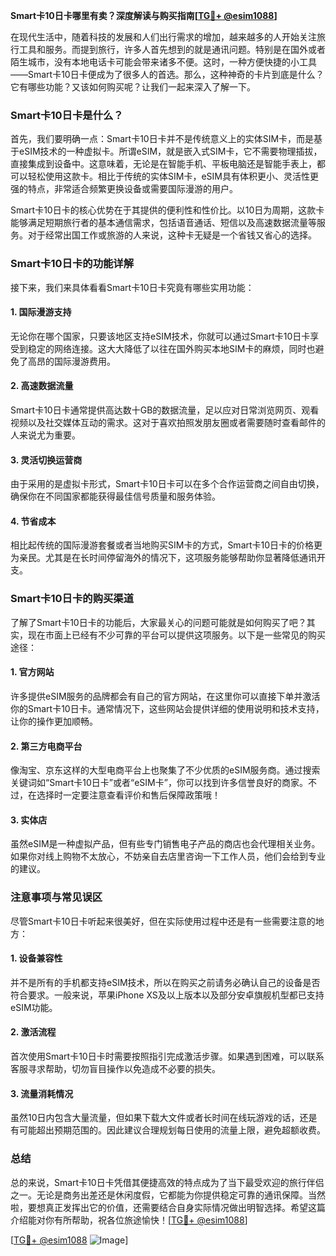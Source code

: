 **Smart卡10日卡哪里有卖？深度解读与购买指南[[TG💪+ @esim1088](https://t.me/s/esim1088)]**

在现代生活中，随着科技的发展和人们出行需求的增加，越来越多的人开始关注旅行工具和服务。而提到旅行，许多人首先想到的就是通讯问题。特别是在国外或者陌生城市，没有本地电话卡可能会带来诸多不便。这时，一种方便快捷的小工具——Smart卡10日卡便成为了很多人的首选。那么，这种神奇的卡片到底是什么？它有哪些功能？又该如何购买呢？让我们一起来深入了解一下。

### Smart卡10日卡是什么？

首先，我们要明确一点：Smart卡10日卡并不是传统意义上的实体SIM卡，而是基于eSIM技术的一种虚拟卡。所谓eSIM，就是嵌入式SIM卡，它不需要物理插拔，直接集成到设备中。这意味着，无论是在智能手机、平板电脑还是智能手表上，都可以轻松使用这款卡。相比于传统的实体SIM卡，eSIM具有体积更小、灵活性更强的特点，非常适合频繁更换设备或需要国际漫游的用户。

Smart卡10日卡的核心优势在于其提供的便利性和性价比。以10日为周期，这款卡能够满足短期旅行者的基本通信需求，包括语音通话、短信以及高速数据流量等服务。对于经常出国工作或旅游的人来说，这种卡无疑是一个省钱又省心的选择。

### Smart卡10日卡的功能详解

接下来，我们来具体看看Smart卡10日卡究竟有哪些实用功能：

#### 1. 国际漫游支持
无论你在哪个国家，只要该地区支持eSIM技术，你就可以通过Smart卡10日卡享受到稳定的网络连接。这大大降低了以往在国外购买本地SIM卡的麻烦，同时也避免了高昂的国际漫游费用。

#### 2. 高速数据流量
Smart卡10日卡通常提供高达数十GB的数据流量，足以应对日常浏览网页、观看视频以及社交媒体互动的需求。这对于喜欢拍照发朋友圈或者需要随时查看邮件的人来说尤为重要。

#### 3. 灵活切换运营商
由于采用的是虚拟卡形式，Smart卡10日卡可以在多个合作运营商之间自由切换，确保你在不同国家都能获得最佳信号质量和服务体验。

#### 4. 节省成本
相比起传统的国际漫游套餐或者当地购买SIM卡的方式，Smart卡10日卡的价格更为亲民。尤其是在长时间停留海外的情况下，这项服务能够帮助你显著降低通讯开支。

### Smart卡10日卡的购买渠道

了解了Smart卡10日卡的功能后，大家最关心的问题可能就是如何购买了吧？其实，现在市面上已经有不少可靠的平台可以提供这项服务。以下是一些常见的购买途径：

#### 1. 官方网站
许多提供eSIM服务的品牌都会有自己的官方网站，在这里你可以直接下单并激活你的Smart卡10日卡。通常情况下，这些网站会提供详细的使用说明和技术支持，让你的操作更加顺畅。

#### 2. 第三方电商平台
像淘宝、京东这样的大型电商平台上也聚集了不少优质的eSIM服务商。通过搜索关键词如“Smart卡10日卡”或者“eSIM卡”，你可以找到许多信誉良好的商家。不过，在选择时一定要注意查看评价和售后保障政策哦！

#### 3. 实体店
虽然eSIM是一种虚拟产品，但有些专门销售电子产品的商店也会代理相关业务。如果你对线上购物不太放心，不妨亲自去店里咨询一下工作人员，他们会给到专业的建议。

### 注意事项与常见误区

尽管Smart卡10日卡听起来很美好，但在实际使用过程中还是有一些需要注意的地方：

#### 1. 设备兼容性
并不是所有的手机都支持eSIM技术，所以在购买之前请务必确认自己的设备是否符合要求。一般来说，苹果iPhone XS及以上版本以及部分安卓旗舰机型都已支持eSIM功能。

#### 2. 激活流程
首次使用Smart卡10日卡时需要按照指引完成激活步骤。如果遇到困难，可以联系客服寻求帮助，切勿盲目操作以免造成不必要的损失。

#### 3. 流量消耗情况
虽然10日内包含大量流量，但如果下载大文件或者长时间在线玩游戏的话，还是有可能超出预期范围的。因此建议合理规划每日使用的流量上限，避免超额收费。

### 总结

总的来说，Smart卡10日卡凭借其便捷高效的特点成为了当下最受欢迎的旅行伴侣之一。无论是商务出差还是休闲度假，它都能为你提供稳定可靠的通讯保障。当然啦，要想真正发挥出它的价值，还需要结合自身实际情况做出明智选择。希望这篇介绍能对你有所帮助，祝各位旅途愉快！[[TG💪+ @esim1088](https://t.me/s/esim1088)]

[[TG💪+ @esim1088](https://t.me/s/esim1088) ![Image](https://i.postimg.cc/4NQfJmqS/Snipaste-2025-05-13-00-14-12.png)]